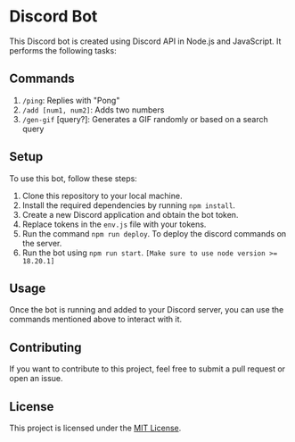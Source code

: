 # Discord Bot

This Discord bot is created using Discord API in Node.js and JavaScript. It performs the following tasks:

## Commands

1. `/ping`: Replies with "Pong"
2. `/add [num1, num2]`: Adds two numbers
3. `/gen-gif` [query?]: Generates a GIF randomly or based on a search query

## Setup

To use this bot, follow these steps:

1. Clone this repository to your local machine.
2. Install the required dependencies by running `npm install`.
3. Create a new Discord application and obtain the bot token.
4. Replace tokens in the `env.js` file with your tokens.
5. Run the command `npm run deploy`. To deploy the discord commands on the server.
6. Run the bot using `npm run start`. `[Make sure to use node version >= 18.20.1]`

## Usage

Once the bot is running and added to your Discord server, you can use the commands mentioned above to interact with it.

## Contributing

If you want to contribute to this project, feel free to submit a pull request or open an issue.

## License

This project is licensed under the [MIT License](https://opensource.org/licenses/MIT).
